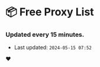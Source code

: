 # :package: Free Proxy List
### Updated every 15 minutes.

- Last updated: `2024-05-15 07:52`

:heart:
